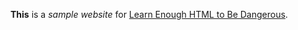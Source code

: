**This** is a *sample website* for [Learn Enough HTML to Be Dangerous](https://www.learnenough.com/course/learn_enough_html).
